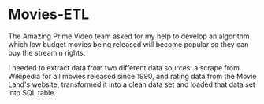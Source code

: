 # Movies-ETL

The Amazing Prime Video team asked for my help to develop an algorithm which low budget movies being released will become popular so they can buy the streamin rights.

I needed to extract data from two different data sources: a scrape from Wikipedia for all movies released since 1990, and rating data from the Movie Land's website, transformed it into a clean data set and loaded that data set into SQL table.
